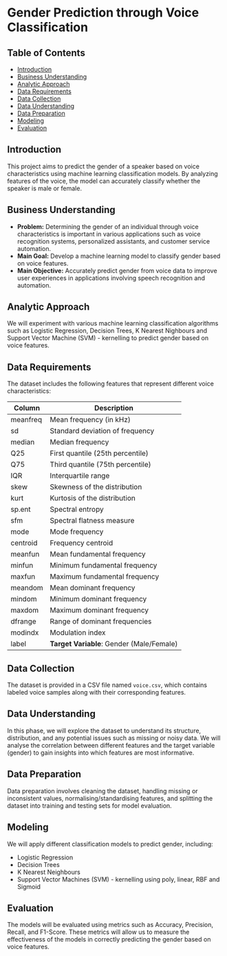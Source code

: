 # Gender Prediction through Voice Classification

## Table of Contents
- [Introduction](#introduction)
- [Business Understanding](#business-understanding)
- [Analytic Approach](#analytic-approach)
- [Data Requirements](#data-requirements)
- [Data Collection](#data-collection)
- [Data Understanding](#data-understanding)
- [Data Preparation](#data-preparation)
- [Modeling](#modeling)
- [Evaluation](#evaluation)

## Introduction
This project aims to predict the gender of a speaker based on voice characteristics using machine learning classification models. By analyzing features of the voice, the model can accurately classify whether the speaker is male or female.

## Business Understanding
- **Problem:** Determining the gender of an individual through voice characteristics is important in various applications such as voice recognition systems, personalized assistants, and customer service automation.
- **Main Goal:** Develop a machine learning model to classify gender based on voice features.
- **Main Objective:** Accurately predict gender from voice data to improve user experiences in applications involving speech recognition and automation.

## Analytic Approach
We will experiment with various machine learning classification algorithms such as Logistic Regression, Decision Trees, K Nearest Nighbours and Support Vector Machine (SVM) - kernelling to predict gender based on voice features. 

## Data Requirements
The dataset includes the following features that represent different voice characteristics:

| Column         | Description                           |
|----------------|---------------------------------------|
| meanfreq       | Mean frequency (in kHz)               |
| sd             | Standard deviation of frequency       |
| median         | Median frequency                      |
| Q25            | First quantile (25th percentile)      |
| Q75            | Third quantile (75th percentile)      |
| IQR            | Interquartile range                   |
| skew           | Skewness of the distribution          |
| kurt           | Kurtosis of the distribution          |
| sp.ent         | Spectral entropy                      |
| sfm            | Spectral flatness measure             |
| mode           | Mode frequency                        |
| centroid       | Frequency centroid                    |
| meanfun        | Mean fundamental frequency            |
| minfun         | Minimum fundamental frequency         |
| maxfun         | Maximum fundamental frequency         |
| meandom        | Mean dominant frequency               |
| mindom         | Minimum dominant frequency            |
| maxdom         | Maximum dominant frequency            |
| dfrange        | Range of dominant frequencies         |
| modindx        | Modulation index                      |
| label          | **Target Variable**: Gender (Male/Female) |

## Data Collection
The dataset is provided in a CSV file named `voice.csv`, which contains labeled voice samples along with their corresponding features.

## Data Understanding
In this phase, we will explore the dataset to understand its structure, distribution, and any potential issues such as missing or noisy data. We will analyse the correlation between different features and the target variable (gender) to gain insights into which features are most informative.

## Data Preparation
Data preparation involves cleaning the dataset, handling missing or inconsistent values, normalising/standardising features, and splitting the dataset into training and testing sets for model evaluation.

## Modeling
We will apply different classification models to predict gender, including:
- Logistic Regression
- Decision Trees
- K Nearest Neighbours
- Support Vector Machines (SVM) - kernelling using poly, linear, RBF and Sigmoid

## Evaluation
The models will be evaluated using metrics such as Accuracy, Precision, Recall, and F1-Score. These metrics will allow us to measure the effectiveness of the models in correctly predicting the gender based on voice features.

